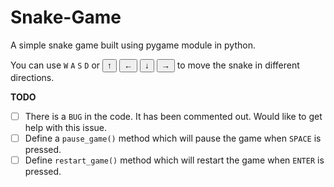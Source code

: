 # Snake-Game
 A simple snake game built using pygame module in python.<br>

 You can use `W` `A` `S` `D` or <button>&uarr;</button> <button>&larr;</button> <button>&darr;</button> <button>&rarr;</button> to move the snake in different directions.
 

<b>TODO</b><br>
- [ ] There is a `BUG` in the code. It has been commented out. Would like to get help with this issue.
- [ ] Define a `pause_game()` method which will pause the game when `SPACE` is pressed.
- [ ] Define `restart_game()` method which will restart the game when `ENTER` is pressed.